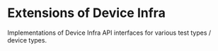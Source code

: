 # Extensions of Device Infra

Implementations of Device Infra API interfaces for various test types / device
types.
